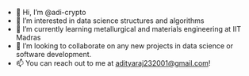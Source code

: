 - 👋 Hi, I’m @adi-crypto
- 👀 I’m interested in data science structures and algorithms
- 🌱 I’m currently learning metallurgical and materials engineering at IIT Madras
- 💞️ I’m looking to collaborate on any new projects in data science or software development.
- 📫 You can reach out to me at adityaraj232001@gmail.com!

<!---
adi-crypto/adi-crypto is a ✨ special ✨ repository because its `README.md` (this file) appears on your GitHub profile.
You can click the Preview link to take a look at your changes.
--->
